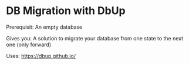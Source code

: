 DB Migration with DbUp
======================
Prerequisit: An empty database

Gives you: A solution to migrate your database from one state to the next one (only forward)

Uses: https://dbup.github.io/
